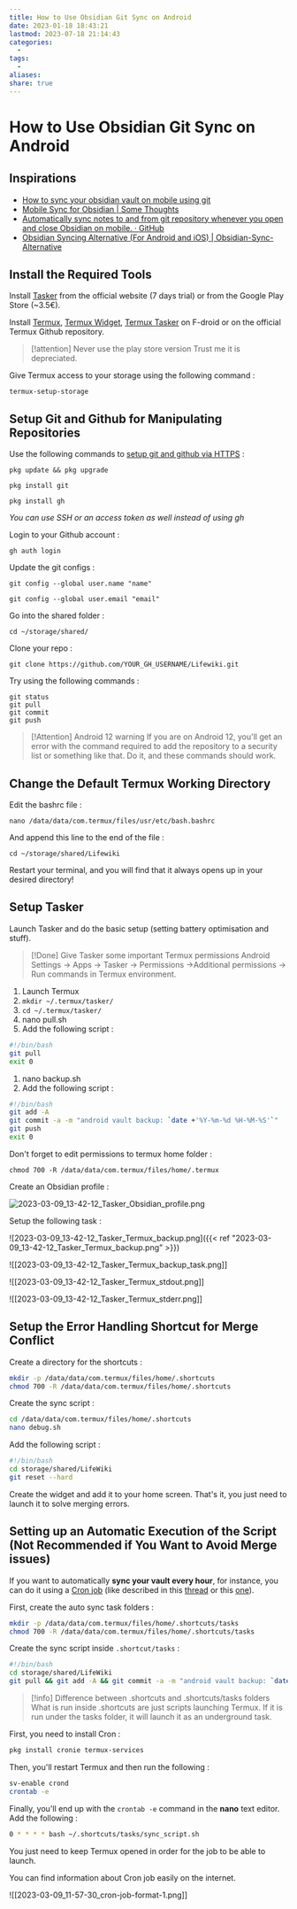 ```yaml
---
title: How to Use Obsidian Git Sync on Android
date: 2023-01-18 18:43:21
lastmod: 2023-07-18 21:14:43
categories:
  - 
tags:
  - 
aliases: 
share: true
---
```


# How to Use Obsidian Git Sync on Android

## Inspirations

- [How to sync your obsidian vault on mobile using git](https://www.reddit.com/r/ObsidianMD/comments/v6otbu/how_to_sync_your_obsidian_vault_on_mobile_using/)
- [Mobile Sync for Obsidian | Some Thoughts](https://werzum.github.io/tech/2022/02/13/Obsidian-Mobile-Sync.html)
- [Automatically sync notes to and from git repository whenever you open and close Obsidian on mobile. · GitHub](https://gist.github.com/yuvve/013977d93ddc3b0c4780de950ba53d89)
- [Obsidian Syncing Alternative (For Android and iOS) | Obsidian-Sync-Alternative](https://pulinagrawal.github.io/Obsidian-Sync-Alternative/)

## Install the Required Tools

Install [Tasker](https://tasker.joaoapps.com/download.html) from the official website (7 days trial) or from the Google Play Store (~3.5€).

Install [Termux](https://f-droid.org/en/packages/com.termux/), [Termux Widget](https://f-droid.org/en/packages/com.termux.widget/), [Termux Tasker](https://f-droid.org/packages/com.termux.tasker/) on F-droid or on the official Termux Github repository.

> [!attention] Never use the play store version
> Trust me it is depreciated.

Give Termux access to your storage using the following command :

```
termux-setup-storage
```

## Setup Git and Github for Manipulating Repositories

Use the following commands to [setup git and github via HTTPS](https://www.techrepublic.com/article/how-to-install-git-on-android/) :

```
pkg update && pkg upgrade
```

```
pkg install git
```

```
pkg install gh
```

_You can use SSH or an access token as well instead of using gh_

Login to your Github account :

```
gh auth login
```

Update the git configs :

```
git config --global user.name "name"
```

```
git config --global user.email "email"
```

Go into the shared folder :

```
cd ~/storage/shared/
```

Clone your repo :

```
git clone https://github.com/YOUR_GH_USERNAME/Lifewiki.git
```

Try using the following commands :

```
git status
git pull
git commit
git push
```

> [!Attention] Android 12 warning
> If you are on Android 12, you'll get an error with the command required to add the repository to a security list or something like that. Do it, and these commands should work.

## Change the Default Termux Working Directory

Edit the bashrc file :

```
nano /data/data/com.termux/files/usr/etc/bash.bashrc
```

And append this line to the end of the file :

```
cd ~/storage/shared/Lifewiki
```

Restart your terminal, and you will find that it always opens up in your desired directory!

## Setup Tasker

Launch Tasker and do the basic setup (setting battery optimisation and stuff).

> [!Done] Give Tasker some important Termux permissions
> Android Settings -> Apps -> Tasker -> Permissions ->Additional permissions -> Run commands in Termux environment.

1. Launch Termux
2. `mkdir ~/.termux/tasker/`
3. `cd ~/.termux/tasker/`
4. nano pull.sh
5. Add the following script :

```bash
#!/bin/bash
git pull
exit 0
```

1. nano backup.sh
2. Add the following script :

```bash
#!/bin/bash
git add -A
git commit -a -m "android vault backup: `date +'%Y-%m-%d %H-%M-%S'`"
git push
exit 0
```

Don't forget to edit permissions to termux home folder :

`chmod 700 -R /data/data/com.termux/files/home/.termux`

Create an Obsidian profile :

![2023-03-09_13-42-12_Tasker_Obsidian_profile.png](/images/2023-03-09_13-42-12_Tasker_Obsidian_profile.png)

Setup the following task :

![2023-03-09_13-42-12_Tasker_Termux_backup.png]({{< ref "2023-03-09_13-42-12_Tasker_Termux_backup.png" >}})

![[2023-03-09_13-42-12_Tasker_Termux_backup_task.png]]

![[2023-03-09_13-42-12_Tasker_Termux_stdout.png]]

![[2023-03-09_13-42-12_Tasker_Termux_stderr.png]]

## Setup the Error Handling Shortcut for Merge Conflict

Create a directory for the shortcuts :

```bash
mkdir -p /data/data/com.termux/files/home/.shortcuts
chmod 700 -R /data/data/com.termux/files/home/.shortcuts
```

Create the sync script :

```bash
cd /data/data/com.termux/files/home/.shortcuts
nano debug.sh
```

Add the following script :

```bash
#!/bin/bash
cd storage/shared/LifeWiki
git reset --hard
```

Create the widget and add it to your home screen. That's it, you just need to launch it to solve merging errors.

## Setting up an Automatic Execution of the Script (Not Recommended if You Want to Avoid Merge issues)

If you want to automatically **sync your vault every hour**, for instance, you can do it using a [Cron job](https://ostechnix.com/a-beginners-guide-to-cron-jobs/) (like described in this [thread](https://forum.obsidian.md/t/obsidian-github-integration-for-sync-and-version-control/6369) or this [one](https://www.reddit.com/r/ObsidianMD/comments/qep4gn/guide_obsidian_vault_github_sync_cron_on_termux/)).

First, create the auto sync task folders :

```bash
mkdir -p /data/data/com.termux/files/home/.shortcuts/tasks
chmod 700 -R /data/data/com.termux/files/home/.shortcuts/tasks
```

Create the sync script inside `.shortcut/tasks` :

```bash
#!/bin/bash
cd storage/shared/LifeWiki
git pull && git add -A && git commit -a -m "android vault backup: `date +'%Y-%m-%d %H-%M-%S'`" && git push
```

> [!info] Difference between .shortcuts and .shortcuts/tasks folders
> What is run inside .shortcuts are just scripts launching Termux. If it is run under the tasks folder, it will launch it as an underground task.

First, you need to install Cron :

```bash
pkg install cronie termux-services
```

Then, you'll restart Termux and then run the following :

```bash
sv-enable crond
crontab -e 
```

Finally, you'll end up with the `crontab -e` command in the **nano** text editor. Add the following :

```bash
0 * * * * bash ~/.shortcuts/tasks/sync_script.sh
```

You just need to keep Termux opened in order for the job to be able to launch.

You can find information about Cron job easily on the internet.

![[2023-03-09_11-57-30_cron-job-format-1.png]]
